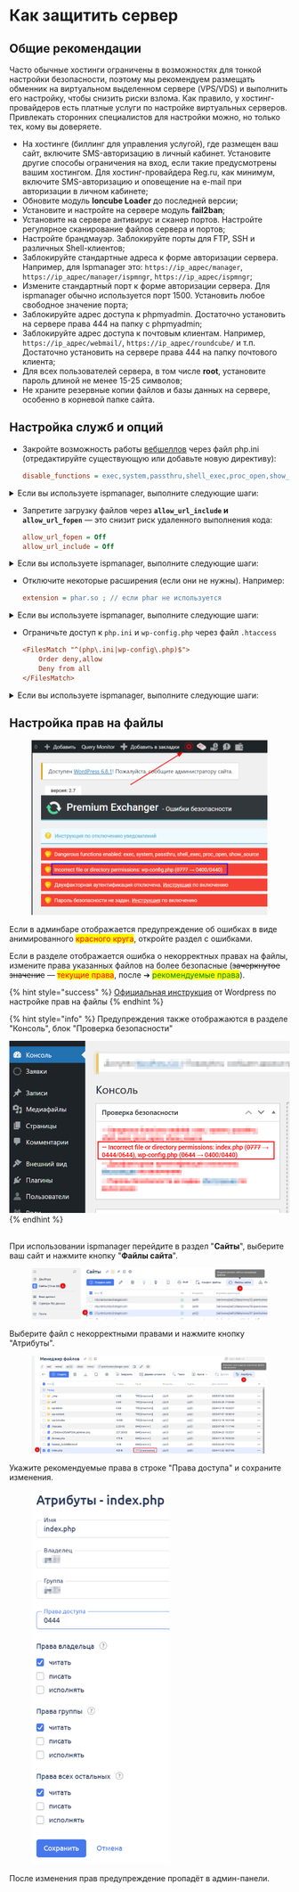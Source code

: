 # Как защитить сервер

## Общие рекомендации

Часто обычные хостинги ограничены в возможностях для тонкой настройки безопасности, поэтому мы рекомендуем размещать обменник на виртуальном выделенном сервере (VPS/VDS) и выполнить его настройку, чтобы снизить риски взлома. Как правило, у хостинг-провайдеров есть платные услуги по настройке виртуальных серверов. Привлекать сторонних специалистов для настройки можно, но только тех, кому вы доверяете.

* На хостинге (биллинг для управления услугой), где размещен ваш сайт, включите SMS-авторизацию в личный кабинет. Установите другие способы ограничения на вход, если такие предусмотрены вашим хостингом. Для хостинг-провайдера Reg.ru, как минимум, включите SMS-авторизацию и оповещение на e-mail при авторизации в личном кабинете;
* Обновите модуль **Ioncube Loader** до последней версии;
* Установите и настройте на сервере модуль **fail2ban**;
* Установите на сервере антивирус и сканер портов. Настройте регулярное сканирование файлов сервера и портов;
* Настройте брандмауэр. Заблокируйте порты для FTP, SSH и различных Shell-клиентов;
* Заблокируйте стандартные адреса к форме авторизации сервера. Например, для Ispmanager это: `https://ip_адрес/manager`, `https://ip_адрес/manager/ispmngr`, `https://ip_адрес/ispmngr`;
* Измените стандартный порт к форме авторизации сервера. Для ispmanager обычно используется порт 1500. Установить любое свободное значение порта;
* Заблокируйте адрес доступа к phpmyadmin. Достаточно установить на сервере права 444 на папку с phpmyadmin;
* Заблокируйте адрес доступа к почтовым клиентам. Например, `https://ip_адрес/webmail/`, `https://ip_адрес/roundcube/` и т.п. Достаточно установить на сервере права 444 на папку почтового клиента;
* Для всех пользователей сервера, в том числе **root**, установите пароль длиной не менее 15-25 символов;
* Не храните резервные копии файлов и базы данных на сервере, особенно в корневой папке сайта.

## **Настройка служб и опций**

*   Закройте возможность работы [вебшеллов](https://encyclopedia.kaspersky.ru/glossary/web-shell/) через файл php.ini (отредактируйте существующую или добавьте новую директиву):

    ```ini
    disable_functions = exec,system,passthru,shell_exec,proc_open,show_source
    ```

<details>

<summary>Если вы используете ispmanager, выполните следующие шаги:</summary>

1. Авторизуйтесь в ispmanager под <mark style="color:red;">**root-пользователем**</mark>.

2) Перейдите в раздел "**Сайты**", выберите ваш сайт и нажмите кнопку "Настройки **PHP для сайта**".

<figure><img src="../../../.gitbook/assets/image (2181).png" alt=""><figcaption></figcaption></figure>

3. Поиском найдите директиву `disable_functions`, отметьте её галочкой и нажмите кнопку с карандашом ("**Изменить переменную**").

<figure><img src="../../../.gitbook/assets/image (2182).png" alt=""><figcaption></figcaption></figure>

4.  Добавьте указанные функции (не удаляйте предыдущие значения — дополните строку указанными функциями): **`exec,system,passthru,shell_exec,proc_open,show_source`** и сохраните изменени&#x44F;**.**

    <figure><img src="../../../.gitbook/assets/image (2183).png" alt="" width="544"><figcaption></figcaption></figure>

</details>

*   Запретите загрузку файлов через **`allow_url_include` и `allow_url_fopen`** — это снизит риск удаленного выполнения кода:

    ```ini
    allow_url_fopen = Off
    allow_url_include = Off
    ```

<details>

<summary>Если вы используете ispmanager, выполните следующие шаги:</summary>

1. Авторизуйтесь в ispmanager под <mark style="color:red;">**root-пользователем**</mark>.

2) Перейдите в раздел "**Сайты**", выберите ваш сайт и нажмите кнопку "**Настройки PHP для сайта**".

<figure><img src="../../../.gitbook/assets/image (2181).png" alt="" width="563"><figcaption></figcaption></figure>

3. Поиском найдите директивы по тексту `allow_url`, отметьте их галочкой и нажмите кнопку с карандашом ("**Изменить переменную**").

<figure><img src="../../../.gitbook/assets/image (2185).png" alt="" width="563"><figcaption></figcaption></figure>

4. Укажите `Off` для переменных и сохраните изменени&#x44F;**.**

<figure><img src="../../../.gitbook/assets/image (2184).png" alt="" width="563"><figcaption></figcaption></figure>

</details>

*   Отключите некоторые расширения (если они не нужны). Например:

    ```ini
    extension = phar.so ; // если phar не используется
    ```

<details>

<summary>Если вы используете ispmanager, выполните следующие шаги:</summary>

1. Авторизуйтесь в ispmanager под <mark style="color:red;">**root-пользователем**</mark>.

2) Перейдите в раздел "**PHP**", выберите версию PHP, [которая используется на вашем сайте](https://premium.gitbook.io/main/osnovnye-nastroiki/faq/kak-proverit-versiyu-php-ispolzuyushuyusya-dlya-saita) и нажмите кнопку "Расширения".

<figure><img src="../../../.gitbook/assets/image (2186).png" alt="" width="563"><figcaption></figcaption></figure>

3. Поиском найдите расширения по тексту **`phar`** (пример), отметьте их галочкой и нажмите кнопку с карандашом ("**Выключить расширение**").

<figure><img src="../../../.gitbook/assets/image (2187).png" alt="" width="531"><figcaption></figcaption></figure>

4. Нажмите кнопку и подтвердите выключение расширения во всплывающем окн&#x435;**.**

</details>

*   Ограничьте доступ к `php.ini` и `wp-config.php` через файл `.htaccess`

    ```ini
    <FilesMatch "^(php\.ini|wp-config\.php)$">
        Order deny,allow
        Deny from all
    </FilesMatch>
    ```



<details>

<summary>Если вы используете ispmanager, выполните следующие шаги:</summary>

1. Авторизуйтесь в ispmanager под <mark style="color:yellow;">**любым пользователем**</mark>.

2) Перейдите в раздел "**Сайты**", выберите ваш сайт и нажмите кнопку "**Файлы сайта**".

<figure><img src="../../../.gitbook/assets/image (2188).png" alt=""><figcaption></figcaption></figure>

3. Найдите файл `.htaccess` и перейдите в режим его редактирования двойным кликом.

<figure><img src="../../../.gitbook/assets/image (2190).png" alt="" width="479"><figcaption></figcaption></figure>

4. Укажите указанный выше текст в файле и сохраните изменения.

<figure><img src="../../../.gitbook/assets/image (2191).png" alt="" width="543"><figcaption></figcaption></figure>

</details>

## Настройка прав на файлы

<figure><img src="../../../.gitbook/assets/image (1) (1) (1) (1) (1) (1) (1) (1) (1) (1) (1) (1) (1) (1) (1) (1).png" alt="" width="563"><figcaption></figcaption></figure>

Если в админбаре отображается предупреждение об ошибках в виде анимированного <mark style="color:red;">красного круга</mark>, откройте раздел с ошибками.

Если в разделе отображается ошибка о некорректных правах на файлы, измените права указанных файлов на более безопасные (~~зачеркнутое значение~~ — <mark style="color:red;">текущие права</mark>, после ➔ <mark style="color:green;">рекомендуемые права</mark>).

{% hint style="success" %}
[Официальная инструкция](https://developer.wordpress.org/advanced-administration/security/hardening/#file-permissions) от Wordpress по настройке прав на файлы
{% endhint %}

{% hint style="info" %}
Предупреждения также отображаются в разделе "Консоль", блок "Проверка безопасности"

<img src="../../../.gitbook/assets/image (2) (1) (1) (1) (1) (1) (1) (1) (1) (1) (1) (1).png" alt="" data-size="original">
{% endhint %}

\
При использовании ispmanager перейдите в раздел "**Сайты**", выберите ваш сайт и нажмите кнопку "**Файлы сайта**".

<figure><img src="../../../.gitbook/assets/image (2188).png" alt=""><figcaption></figcaption></figure>

Выберите файл с некорректными правами и нажмите кнопку "Атрибуты".

<figure><img src="../../../.gitbook/assets/image (2193).png" alt=""><figcaption></figcaption></figure>

Укажите рекомендуемые права в строке "Права доступа" и сохраните изменения.

<figure><img src="../../../.gitbook/assets/image (2197).png" alt="" width="248"><figcaption></figcaption></figure>

После изменения прав предупреждение пропадёт в админ-панели.
